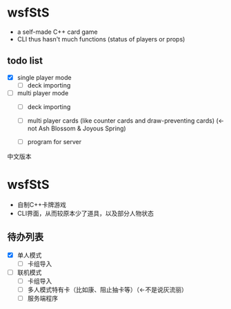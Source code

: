 # wsfStS
- a self-made C++ card game
- CLI thus hasn't much functions (status of players  or  props)
## todo list
- [X] single player mode
  - [ ] deck importing
- [ ] multi player mode
  - [ ] deck importing
  - [ ] multi player cards (like counter cards and draw-preventing cards) (<- not Ash Blossom & Joyous Spring)
  - [ ] program for server


中文版本
# wsfStS
- 自制C++卡牌游戏
- CLI界面，从而较原本少了道具，以及部分人物状态
## 待办列表
- [X] 单人模式
  - [ ] 卡组导入
- [ ] 联机模式
  - [ ] 卡组导入
  - [ ] 多人模式特有卡（比如康、阻止抽卡等）（<-不是说灰流丽）
  - [ ] 服务端程序

